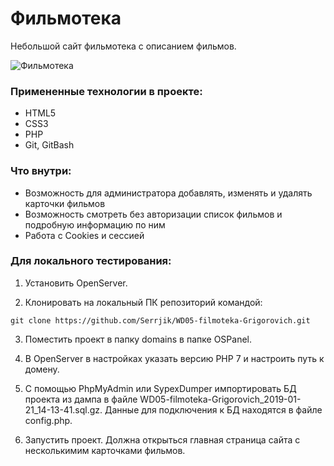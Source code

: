 # Фильмотека

Небольшой сайт фильмотека с описанием фильмов.

![Фильмотека](http://ipic.su/7yDT7i.png)

### Примененные технологии в проекте:

* HTML5
* CSS3
* PHP
* Git, GitBash

### Что внутри:

* Возможность для администратора добавлять, изменять и удалять карточки фильмов
* Возможность смотреть без авторизации список фильмов и подробную информацию по ним
* Работа с Cookies и сессией

### Для локального тестирования:

1. Установить OpenServer.

2. Клонировать на локальный ПК репозиторий командой:

`git clone https://github.com/Serrjik/WD05-filmoteka-Grigorovich.git`

3. Поместить проект в папку domains в папке OSPanel.

4. В OpenServer в настройках указать версию PHP 7 и настроить путь к домену.

5. С помощью PhpMyAdmin или SypexDumper импортировать БД проекта из дампа в файле WD05-filmoteka-Grigorovich_2019-01-21_14-13-41.sql.gz. Данные для подключения к БД находятся в файле config.php.

6. Запустить проект. Должна открыться главная страница сайта с несколькимим карточками фильмов.
